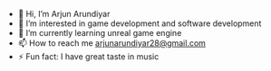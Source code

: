 - 👋 Hi, I’m Arjun Arundiyar
- 👀 I’m interested in game development and software development
- 🌱 I’m currently learning unreal game engine
- 📫 How to reach me arjunarundiyar28@gmail.com
- ⚡ Fun fact: I have great taste in music
